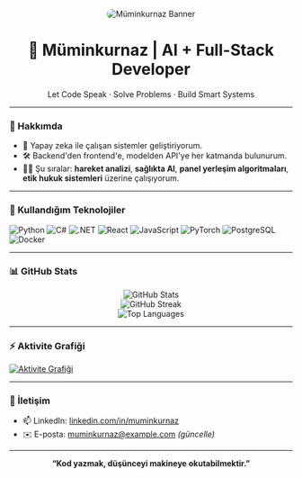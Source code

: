<!-- Profil banner'ı -->
<p align="center">
  <img src="https://raw.githubusercontent.com/muminkurnaz/muminkurnaz/main/banner.png" alt="Müminkurnaz Banner" style="border-radius: 10px;" />
</p>

<h1 align="center">🧠 Müminkurnaz | AI + Full-Stack Developer</h1>
<p align="center">Let Code Speak · Solve Problems · Build Smart Systems</p>

---

### 🚀 Hakkımda
- 🧠 Yapay zeka ile çalışan sistemler geliştiriyorum.
- 🛠️ Backend'den frontend'e, modelden API'ye her katmanda bulunurum.
- 👨‍💻 Şu sıralar: **hareket analizi**, **sağlıkta AI**, **panel yerleşim algoritmaları**, **etik hukuk sistemleri** üzerine çalışıyorum.

---

### 🧰 Kullandığım Teknolojiler

![Python](https://img.shields.io/badge/-Python-333?style=flat&logo=python)
![C#](https://img.shields.io/badge/-C%23-239120?style=flat&logo=c-sharp&logoColor=white)
![.NET](https://img.shields.io/badge/-.NET-512BD4?style=flat&logo=dotdotdotnet&logoColor=white)
![React](https://img.shields.io/badge/-React-20232A?style=flat&logo=react)
![JavaScript](https://img.shields.io/badge/-JavaScript-F7DF1E?style=flat&logo=javascript&logoColor=black)
![PyTorch](https://img.shields.io/badge/-PyTorch-EE4C2C?style=flat&logo=pytorch)
![PostgreSQL](https://img.shields.io/badge/-PostgreSQL-316192?style=flat&logo=postgresql)
![Docker](https://img.shields.io/badge/-Docker-2496ED?style=flat&logo=docker)

---

### 📊 GitHub Stats

<p align="center">
  <img src="https://github-readme-stats.vercel.app/api?username=muminkurnaz&show_icons=true&theme=radical&hide_border=true" alt="GitHub Stats" />
  <br/>
  <img src="https://streak-stats.demolab.com?user=muminkurnaz&theme=highcontrast&hide_border=true&border_radius=5&date_format=j%20M%5B%20Y%5D&mode=weekly&card_width=500" alt="GitHub Streak" />
  <br/>
  <img src="https://github-readme-stats.vercel.app/api/top-langs/?username=muminkurnaz&layout=compact&theme=radical&hide_border=true" alt="Top Languages" />
</p>

---

### ⚡ Aktivite Grafiği

[![Aktivite Grafiği](https://github-readme-activity-graph.cyclic.app/graph?username=muminkurnaz&theme=radical)](https://github.com/Ashutosh00710/github-readme-activity-graph)

---

### 💬 İletişim
- 📫 LinkedIn: [linkedin.com/in/muminkurnaz](https://linkedin.com/in/muminkurnaz)
- ✉️ E-posta: muminkurnaz@example.com *(güncelle)*

---

<p align="center">
  <b>“Kod yazmak, düşünceyi makineye okutabilmektir.”</b>
</p>
